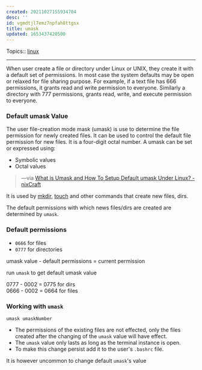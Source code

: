 ```yaml
---
created: 20211027155934704
desc: ''
id: vgmdtjl7emz7npfah8ttgsx
title: umask
updated: 1653437420500
---
```

   
Topics::  [linux](../topics/linux.md)   
   
   
---   
   
When user create a file or directory under Linux or UNIX, they create it with a default set of permissions. In most case the system defaults may be open or relaxed for file sharing purpose. For example, if a text file has 666 permissions, it grants read and write permission to everyone. Similarly a directory with 777 permissions, grants read, write, and execute permission to everyone.   
   
### Default umask Value   
   
The user file-creation mode mask (umask) is use to determine the file permission for newly created files. It can be used to control the default file permission for new files. It is a four-digit octal number. A umask can be set or expressed using:   
   
   
- Symbolic values   
- Octal values   
   
> —via [What is Umask and How To Setup Default umask Under Linux? - nixCraft](https://www.cyberciti.biz/tips/understanding-linux-unix-umask-value-usage.html)   
   
It is used by [mkdir](../devlog/mkdir.md), [touch](../devlog/touch.md) and other commands that create new files, dirs.   
   
The default permissions with which news files/dirs are created are determined by `umask`.   
   
### Default permissions   
   
   
- `0666` for files   
- `0777` for directories   
   
umask value - default permissions = current permission   
   
run `umask` to get default umask value   
   
0777 - 0002 = 0775 for dirs   
0666 - 0002 = 0664 for files   
   
### Working with `umask`   
   
`umask umaskNumber`   
   
   
- The permissions of the existing files are not effected, only the files created after the changing of the `umask` value will have effect.   
- The `umask` value only lasts as long as the terminal instance is open.   
- To make this change persist add it to the user's `.bashrc` file.   
   
<span class="underline">It is however uncommon to change default</span> `umask`<span class="underline">'s value</span>